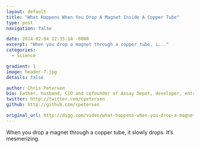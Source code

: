 ```yaml
---
layout: default
title: "What Happens When You Drop A Magnet Inside A Copper Tube"
type: post
navigation: false

date: 2014-02-04 12:35:14 -0800
excerpt: "When you drop a magnet through a copper tube, i..."
categories:
  - Science

gradient: 1
image: header-7.jpg
details: false

author: Chris Petersen
bio: Father, husband, CIO and cofounder of Assay Depot, developer, entrepreneur and technologist.
twitter: http://twitter.com/cpetersen
github: http://github.com/cpetersen

original_url: http://digg.com/video/what-happens-when-you-drop-a-magnet-inside-a-copper-tube
---
```



When you drop a magnet through a copper tube, it slowly drops. It’s mesmerizing. 

 
